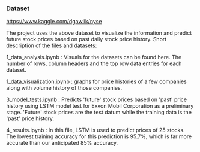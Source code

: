 ### Dataset
https://www.kaggle.com/dgawlik/nyse

The project uses the above dataset to visualize the information and predict future stock prices based on past daily stock price history. Short description of the files and datasets: 

1_data_analysis.ipynb : Visuals for the datasets can be found here. The number of rows, column headers and the top row data entries for each dataset.

1_data_visualization.ipynb : graphs for price histories of a few companies along with volume history of those companies. 

3_model_tests.ipynb : Predicts 'future' stock prices based on 'past' price history using LSTM model test for Exxon Mobil Corporation as a preliminary stage. 'Future' stock prices are the test datum while the training data is the 'past' price history. 

4_results.ipynb : In this file, LSTM is used to predict prices of 25 stocks. The lowest training accuracy for this prediction is 95.7%, which is far more accurate than our anticipated 85% accuracy. 

